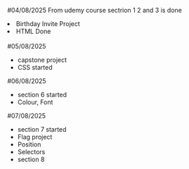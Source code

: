 #04/08/2025 
From udemy course sectrion 1 2 and 3 is done
<li>Birthday Invite Project</li>
<li>HTML Done</li>

<br>
#05/08/2025
<ul>
<li>capstone project</li>
<li>CSS started</li>
</ul>

#06/08/2025
<ul>
<li>section 6 started</li>
<li>Colour, Font</li>
</ul>

#07/08/2025
<ul>
<li>section 7 started</li>
<li>Flag project</li>
<li>Position</li>
<li>Selectors</li>
  <li>section 8</li>
</ul>
